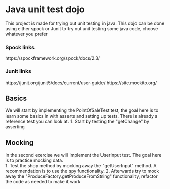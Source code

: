 <h1>Java unit test dojo</h1>
This project is made for trying out unit testing in java.
This dojo can be done using either spock or Junit to try out unit testing some java code, choose whatever you prefer

<h3>Spock links</h3>
https://spockframework.org/spock/docs/2.3/

<h3>Junit links</h3>
https://junit.org/junit5/docs/current/user-guide/
https://site.mockito.org/


<h2>Basics</h2>
We will start by implementing the PointOfSaleTest test, the goal here is to learn some basics in with asserts
and setting up tests.
There is already a reference test you can look at.
1. Start by testing the "getChange" by asserting



<h2>Mocking</h2>
In the second exercise we will implement the UserInput test. The goal here is to practice mocking data. <br>
1. Test the shop method by mocking away the "getUserInput" method. A recommendation is to use the spy functionality.
2. Afterwards try to mock away the "ProduceFactory.getProduceFromString" functionality, refactor the code as needed 
to make it work